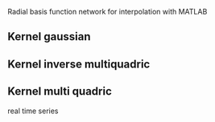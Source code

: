 Radial basis function network for interpolation with MATLAB


Kernel gaussian
-
Kernel
inverse multiquadric
-
Kernel multi quadric
-
real time series